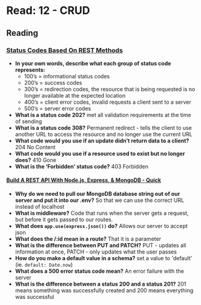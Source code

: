 # Read: 12 - CRUD

## Reading

### [Status Codes Based On REST Methods](https://www.moesif.com/blog/technical/api-design/Which-HTTP-Status-Code-To-Use-For-Every-CRUD-App/)

- **In your own words, describe what each group of status code represents:**
  - 100’s = informational status codes
  - 200’s = success codes
  - 300’s = redirection codes, the resource that is being requested is no longer available at the expected location
  - 400’s = client error codes, invalid requests a client sent to a server
  - 500’s = server error codes
- **What is a status code 202?** met all validation requirements at the time of sending
- **What is a status code 308?** Permanent redirect - tells the client to use another URL to access the resource and no longer use the current URL
- **What code would you use if an update didn’t return data to a client?** 204 No Content
- **What code would you use if a resource used to exist but no longer does?** 410 Gone
- **What is the ‘Forbidden’ status code?** 403 Forbidden

#### [Build A REST API With Node.js, Express, & MongoDB - Quick](https://www.youtube.com/channel/UCFbNIlppjAuEX4znoulh0Cw)

- **Why do we need to pull our MongoDB database string out of our server and put it into our .env?** So that we can use the correct URL instead of localhost
- **What is middleware?** Code that runs when the server gets a request, but before it gets passed to our routes.
- **What does `app.use(express.json())` do?** Allows our server to accept json
- **What does the /:id mean in a route?** That it is a parameter
- **What is the difference between PUT and PATCH?** PUT - updates all information at once, PATCH - only updates what the user passes
- **How do you make a default value in a schema?** set a value to 'default' (ie. `default: Date.now`)
- **What does a 500 error status code mean?** An error failure with the server
- **What is the difference between a status 200 and a status 201?** 201 means something was successfully created and 200 means everything was successful
